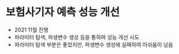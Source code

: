 # 보험사기자 예측 성능 개선
- 2021 11월 진행
- 파라미터 탐색, 파생변수 생성 등을 통하여 성능 개선 시도
- 파라미터 탐색 부분은 좋았지만, 파생변수 생성에 실패하여 아쉬움이 남음
